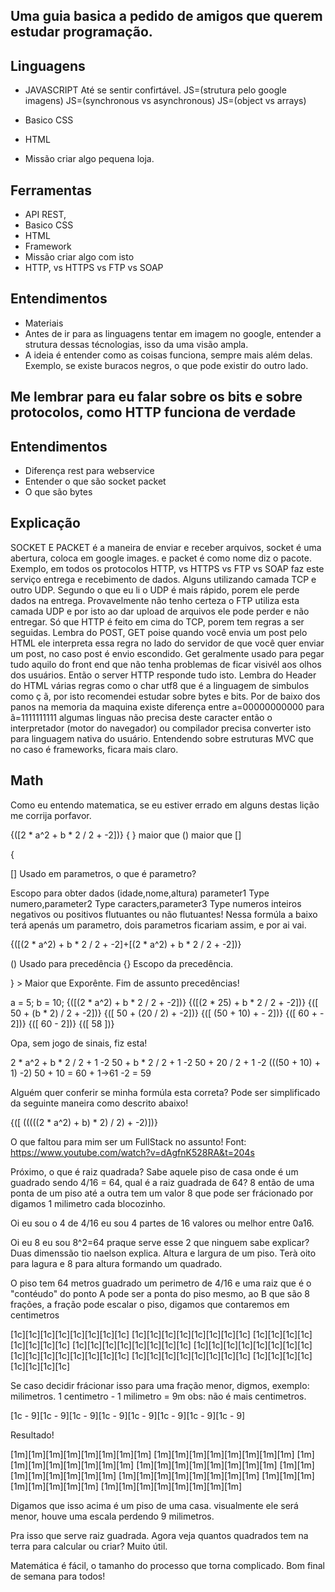 
## Uma guia basica a pedido de amigos que querem estudar programação.
## Linguagens

- JAVASCRIPT Até se sentir confirtável.
JS=(strutura pelo google imagens)
JS=(synchronous vs asynchronous)
JS=(object vs arrays)

- Basico CSS
- HTML
- Missão criar algo pequena loja.

## Ferramentas
- API REST,
- Basico CSS
- HTML
- Framework
- Missão criar algo com isto
- HTTP, vs HTTPS vs FTP vs SOAP

## Entendimentos
-  Materiais
-  Antes de ir para as linguagens tentar em imagem no google, entender a strutura dessas técnologias, isso da uma visão ampla.
-  A ideia é entender como as coisas funciona, sempre mais além delas. Exemplo, se existe buracos negros, o que pode existir do outro lado. 

## Me lembrar para eu falar sobre os bits e sobre protocolos, como HTTP funciona de verdade 

## Entendimentos
- Diferença rest para webservice
- Entender o que são socket packet 
- O que são bytes


## Explicação
SOCKET E PACKET é a maneira de enviar e receber arquivos, socket é uma abertura, coloca em google images. 
e packet é como nome diz o pacote. Exemplo, em todos os protocolos  HTTP, vs HTTPS vs FTP vs SOAP faz este serviço entrega e recebimento de dados. Alguns utilizando camada TCP e outro UDP. Segundo o que eu li o UDP é mais rápido, porem ele perde dados na entrega.
Provavelmente não tenho certeza o FTP utiliza esta camada UDP e por isto ao dar upload de arquivos ele pode perder e não entregar.
Só que HTTP é feito em cima do TCP, porem tem regras a ser seguidas. 
Lembra do POST, GET poise quando você envia um post pelo HTML ele interpreta essa regra no lado do servidor de que você quer enviar um post, no caso post é envio escondido. Get geralmente usado para pegar tudo aquilo do front end que não tenha problemas de ficar visivél aos olhos dos usuários. Então o server HTTP responde tudo isto. Lembra do Header do HTML várias regras como o char utf8 que é a linguagem de simbulos como ç ã, por isto recomendei estudar sobre bytes e bits.
Por de baixo dos panos na memoria da maquina existe diferença entre a=00000000000 para ã=1111111111 algumas linguas não precisa deste caracter então o interpretador (motor do navegador) ou compilador precisa converter isto para linguagem nativa do usuário. Entendendo sobre estruturas MVC que no caso é frameworks, ficara mais claro.

## Math
Como eu entendo matematica, se eu estiver errado em alguns destas lição me corrija porfavor. 

{([2 * a^2 + b * 2 / 2 + -2])}
{ } maior que () maior que []

{

[] Usado em parametros, o que é parametro?

Escopo para obter dados (idade,nome,altura) parameter1 Type numero,parameter2 Type caracters,parameter3 Type numeros inteiros negativos ou positivos flutuantes ou não flutuantes!
Nessa formúla a baixo terá apenás um parametro, dois parametros ficariam assim, e por ai vai.

{([(2 * a^2) + b * 2 / 2 + -2]+[(2 * a^2) + b * 2 / 2 + -2])}

() Usado para precedência
{} Escopo da precedência.

} > Maior que Exporênte. Fim de assunto precedências!

a = 5;
b = 10;
{([(2 * a^2) + b * 2 / 2 + -2])}
{([(2 * 25) + b * 2 / 2 + -2])}
{([ 50 + (b * 2) / 2 + -2])}
{([ 50 + (20 / 2) + -2])}
{([ (50 + 10) + - 2])}
{([ 60 + - 2])}
{([ 60 - 2])}
{([ 58 ])}

Opa, sem jogo de sinais, fiz esta!

2 * a^2 + b * 2 / 2 + 1 -2
50 + b * 2 / 2 + 1 -2
50 + 20 / 2 + 1 -2
(((50 + 10) + 1) -2)
50 + 10 = 60 + 1->61 -2 = 59

Alguém quer conferir se minha formúla esta correta?
Pode ser simplificado da seguinte maneira como descrito abaixo!

{([ (((((2 * a^2) + b) * 2) / 2) + -2)])}

O que faltou para mim ser um FullStack no assunto! Font:
https://www.youtube.com/watch?v=dAgfnK528RA&t=204s

Próximo, o que é raiz quadrada?
Sabe aquele piso de casa onde é um guadrado sendo 4/16 = 64, qual é a raiz guadrada de 64? 8 então de uma ponta de um piso até a outra tem um valor 8 que pode ser frácionado por digamos 1 milimetro cada blocozinho.

Oi eu sou o 4 de 4/16 eu sou 4 partes de 16 valores ou melhor entre 0a16.

Oi eu 8 eu sou 8^2=64 praque serve esse 2 que ninguem sabe explicar? Duas dimenssão tio naelson explica. Altura e largura de um piso. Terà oito para lagura e 8 para altura formando um quadrado.

O piso tem 64 metros guadrado um perimetro de 4/16 e uma raiz que é o "contéudo" do ponto A pode ser a ponta do piso mesmo, ao B que são 8 frações, a fração pode escalar o piso, digamos que contaremos em centimetros

[1c][1c][1c][1c][1c][1c][1c][1c]
[1c][1c][1c][1c][1c][1c][1c][1c]
[1c][1c][1c][1c][1c][1c][1c][1c]
[1c][1c][1c][1c][1c][1c][1c][1c]
[1c][1c][1c][1c][1c][1c][1c][1c]
[1c][1c][1c][1c][1c][1c][1c][1c]
[1c][1c][1c][1c][1c][1c][1c][1c]
[1c][1c][1c][1c][1c][1c][1c][1c]

Se caso decidir frácionar isso para uma fração menor, digmos, exemplo: milimetros.
1 centimetro - 1 milimetro = 9m obs: não é mais centimetros.

[1c - 9][1c - 9][1c - 9][1c - 9][1c - 9][1c - 9][1c - 9][1c - 9]

Resultado!

[1m][1m][1m][1m][1m][1m][1m][1m]
[1m][1m][1m][1m][1m][1m][1m][1m]
[1m][1m][1m][1m][1m][1m][1m][1m]
[1m][1m][1m][1m][1m][1m][1m][1m]
[1m][1m][1m][1m][1m][1m][1m][1m]
[1m][1m][1m][1m][1m][1m][1m][1m]
[1m][1m][1m][1m][1m][1m][1m][1m]
[1m][1m][1m][1m][1m][1m][1m][1m]

Digamos que isso acima é um piso de uma casa.
visualmente ele será menor, houve uma escala perdendo 9 milimetros.

Pra isso que serve raiz guadrada.
Agora veja quantos quadrados tem na terra para calcular ou criar? Muito útil.

Matemática é fácil, o tamanho do processo que torna complicado.
Bom final de semana para todos!
 

